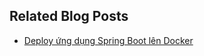 ## Related Blog Posts

- [Deploy ứng dụng Spring Boot lên Docker](https://dirtyhands.me/deploy-spring-boot-on-docker/)

